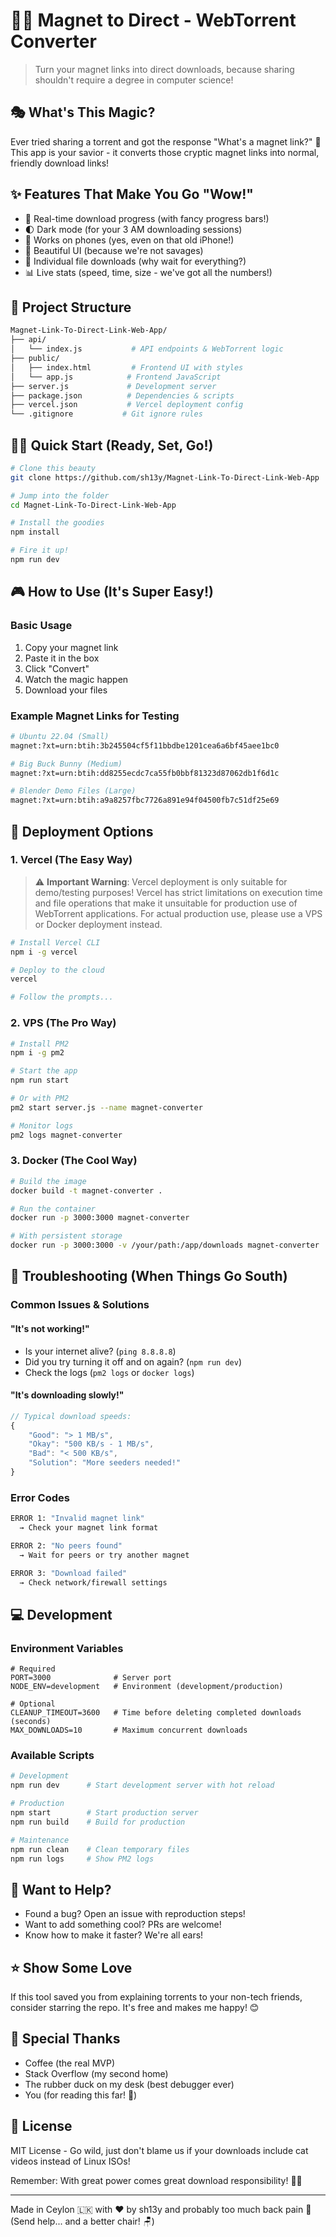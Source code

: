 # 🧙‍♂️ Magnet to Direct - WebTorrent Converter

> Turn your magnet links into direct downloads, because sharing shouldn't require a degree in computer science! 

## 🎭 What's This Magic?
Ever tried sharing a torrent and got the response "What's a magnet link?" 🤔
This app is your savior - it converts those cryptic magnet links into normal, friendly download links!

## ✨ Features That Make You Go "Wow!"
- 🚀 Real-time download progress (with fancy progress bars!)
- 🌓 Dark mode (for your 3 AM downloading sessions)
- 📱 Works on phones (yes, even on that old iPhone!)
- 🎨 Beautiful UI (because we're not savages)
- 🔄 Individual file downloads (why wait for everything?)
- 📊 Live stats (speed, time, size - we've got all the numbers!)

## 📁 Project Structure
```bash
Magnet-Link-To-Direct-Link-Web-App/
├── api/
│   └── index.js           # API endpoints & WebTorrent logic
├── public/
│   ├── index.html         # Frontend UI with styles
│   └── app.js            # Frontend JavaScript
├── server.js             # Development server
├── package.json          # Dependencies & scripts
├── vercel.json           # Vercel deployment config
└── .gitignore           # Git ignore rules
```

## 🏃‍♂️ Quick Start (Ready, Set, Go!)

```bash
# Clone this beauty
git clone https://github.com/sh13y/Magnet-Link-To-Direct-Link-Web-App

# Jump into the folder
cd Magnet-Link-To-Direct-Link-Web-App

# Install the goodies
npm install

# Fire it up!
npm run dev
```

## 🎮 How to Use (It's Super Easy!)

### Basic Usage
1. Copy your magnet link
2. Paste it in the box
3. Click "Convert"
4. Watch the magic happen
5. Download your files

### Example Magnet Links for Testing
```bash
# Ubuntu 22.04 (Small)
magnet:?xt=urn:btih:3b245504cf5f11bbdbe1201cea6a6bf45aee1bc0

# Big Buck Bunny (Medium)
magnet:?xt=urn:btih:dd8255ecdc7ca55fb0bbf81323d87062db1f6d1c

# Blender Demo Files (Large)
magnet:?xt=urn:btih:a9a8257fbc7726a891e94f04500fb7c51df25e69
```

## 🚀 Deployment Options

### 1. Vercel (The Easy Way)
> ⚠️ **Important Warning**: Vercel deployment is only suitable for demo/testing purposes! 
> Vercel has strict limitations on execution time and file operations that make it unsuitable for production use of WebTorrent applications. 
> For actual production use, please use a VPS or Docker deployment instead.

```bash
# Install Vercel CLI
npm i -g vercel

# Deploy to the cloud
vercel

# Follow the prompts...
```

### 2. VPS (The Pro Way)
```bash
# Install PM2
npm i -g pm2

# Start the app
npm run start

# Or with PM2
pm2 start server.js --name magnet-converter

# Monitor logs
pm2 logs magnet-converter
```

### 3. Docker (The Cool Way)
```bash
# Build the image
docker build -t magnet-converter .

# Run the container
docker run -p 3000:3000 magnet-converter

# With persistent storage
docker run -p 3000:3000 -v /your/path:/app/downloads magnet-converter
```

## 🐛 Troubleshooting (When Things Go South)

### Common Issues & Solutions

#### "It's not working!" 
- Is your internet alive? (`ping 8.8.8.8`)
- Did you try turning it off and on again? (`npm run dev`)
- Check the logs (`pm2 logs` or `docker logs`)

#### "It's downloading slowly!"
```javascript
// Typical download speeds:
{
    "Good": "> 1 MB/s",
    "Okay": "500 KB/s - 1 MB/s",
    "Bad": "< 500 KB/s",
    "Solution": "More seeders needed!"
}
```

### Error Codes
```bash
ERROR 1: "Invalid magnet link" 
  → Check your magnet link format

ERROR 2: "No peers found"
  → Wait for peers or try another magnet

ERROR 3: "Download failed"
  → Check network/firewall settings
```

## 💻 Development

### Environment Variables
```env
# Required
PORT=3000              # Server port
NODE_ENV=development   # Environment (development/production)

# Optional
CLEANUP_TIMEOUT=3600   # Time before deleting completed downloads (seconds)
MAX_DOWNLOADS=10       # Maximum concurrent downloads
```

### Available Scripts
```bash
# Development
npm run dev      # Start development server with hot reload

# Production
npm start        # Start production server
npm run build    # Build for production

# Maintenance
npm run clean    # Clean temporary files
npm run logs     # Show PM2 logs
```

## 🤝 Want to Help?
- Found a bug? Open an issue with reproduction steps!
- Want to add something cool? PRs are welcome!
- Know how to make it faster? We're all ears!

## ⭐ Show Some Love
If this tool saved you from explaining torrents to your non-tech friends,
consider starring the repo. It's free and makes me happy! 😊

## 🎉 Special Thanks
- Coffee (the real MVP)
- Stack Overflow (my second home)
- The rubber duck on my desk (best debugger ever)
- You (for reading this far! 🎉)

## 📝 License
MIT License - Go wild, just don't blame us if your downloads include cat videos instead of Linux ISOs!

Remember: With great power comes great download responsibility! 🦸‍♂️

---
Made in Ceylon 🇱🇰 with ❤️ by sh13y and probably too much back pain 🦴 
(Send help... and a better chair! 🪑)
